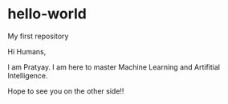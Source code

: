 # hello-world
My first repository

Hi Humans,

I am Pratyay. I am here to master Machine Learning and Artifitial Intelligence.

Hope to see you on the other side!!
